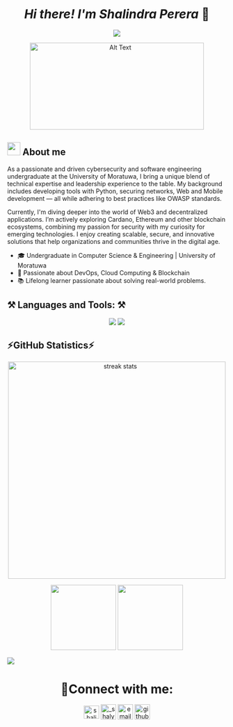 <div id="hey" align="center">
  <h1>
   <!-- <img src="https://media.giphy.com/media/hvRJCLFzcasrR4ia7z/giphy.gif" width=35 /> -->
    <i>Hi there!
    I'm Shalindra Perera</i> 👋
  </h1>
</div>

<div id="badges" align="center">
<!-- <p align="center">
  <a href="https://github.com/DenverCoder1/readme-typing-svg"><img src="https://readme-typing-svg.herokuapp.com?font=Montserrat&color=%200C8BE25&size=30&center=true&vCenter=true&width=600&height=100&lines=👨‍💻I'm+a+CSE+Student;🕵️‍♂️ Cybersecurity+Proffessional;📱Mobile+App+Developer"></a>
</p> -->
<!-- <p align="center">
  <a href="https://github.com/CodeWhiteWeb/CodeWhiteWeb"><img src="https://readme-typing-svg.herokuapp.com?color=%2336BCF7&center=true&vCenter=true&lines=👨‍💻I'm+a+CSE+Student;Cybersecurity+Proffessional;Mobile+App+Developer"></a>
</p> -->

<p align="center">
  <a href="https://github.com/CodeWhiteWeb/CodeWhiteWeb"><img src="https://readme-typing-svg.herokuapp.com?color=%2336BCF7&center=true&vCenter=true&lines=👨‍💻I'm+a+CSE+Undergraduate;🕵️‍♂️Cybersecurity+Proffessional;📱Mobile+App+Developer"></a>
</p>

  <!-- <a href="mailto:alishandev@proton.me">
    <img src="https://img.shields.io/badge/-Email%20Me-red?style=for-the-badge" alt="Website Badge"/>
  </a>
  <a href="https://t.me/al3shan">
    <img src="https://img.shields.io/badge/Telegram-blue?style=for-the-badge&logo=telegram&logoColor=white" alt="Twitter Badge"/>
  </a>
  <a href="https://al3sha9.github.io/portfolio/">
    <img src="https://img.shields.io/badge/-My%20Website-red?style=for-the-badge" alt="Website Badge"/>
  </a>
  <a href="https://twitter.com/alishxn_">
    <img src="https://img.shields.io/badge/Twitter-blue?style=for-the-badge&logo=twitter&logoColor=white" alt="Twitter Badge"/>
  </a> -->
</div>

<div align="center">
  
<!-- ![Alt Text](https://media4.giphy.com/media/v1.Y2lkPTc5MGI3NjExM29wYXVkbnN3NzF1aWdkZHhjcDF3aTBkZXdieXR4amljeXI2Ymo0eiZlcD12MV9pbnRlcm5hbF9naWZfYnlfaWQmY3Q9Zw/L1R1tvI9svkIWwpVYr/giphy.gif) -->
<!-- 
[![Alt Text](https://media4.giphy.com/media/v1.Y2lkPTc5MGI3NjExN3c4bHAwbXNiM2Y4cG1iMXJ1eml4YWhzMnhlOWVzYTlyZnhsNmwyYSZlcD12MV9pbnRlcm5hbF9naWZfYnlfaWQmY3Q9Zw/MD0svLSDeudszrNrp0/giphy.gif)](https://example.com) -->

<a href="https://example.com">
  <img src="https://media4.giphy.com/media/v1.Y2lkPTc5MGI3NjExN3c4bHAwbXNiM2Y4cG1iMXJ1eml4YWhzMnhlOWVzYTlyZnhsNmwyYSZlcD12MV9pbnRlcm5hbF9naWZfYnlfaWQmY3Q9Zw/MD0svLSDeudszrNrp0/giphy.gif" width="400" height="200" alt="Alt Text">
</a>

</div>


## <picture><img src = "https://github.com/7oSkaaa/7oSkaaa/blob/main/Images/about_me.gif?raw=true" width = 30px></picture> About me
 
As a passionate and driven cybersecurity and software engineering undergraduate at the University of Moratuwa, I bring a unique blend of technical expertise and leadership experience to the table. My background includes developing tools with Python, securing networks, Web and Mobile development  — all while adhering to best practices like OWASP standards.

Currently, I'm diving deeper into the world of Web3 and decentralized applications. I’m actively exploring Cardano, Ethereum and other blockchain ecosystems, combining my passion for security with my curiosity for emerging technologies. I enjoy creating scalable, secure, and innovative solutions that help organizations and communities thrive in the digital age.

- 🎓 Undergraduate in Computer Science & Engineering | University of Moratuwa
- 🔐 Passionate about DevOps, Cloud Computing & Blockchain 
- 📚 Lifelong learner passionate about solving real-world problems.



## ⚒️ Languages and Tools: ⚒️
<div align="center"> 
  
  <img src="https://skillicons.dev/icons?i=java,c,cpp,express,docker,git,github,linux,html,javascript,css,kali" />
  <img src="https://skillicons.dev/icons?i=markdown,aws,mysql,nodejs,python,bash,react,figma,vscode,flutter,firebase" />
  <br/>
  
</div>
 

## ⚡GitHub Statistics⚡
 




<!-- [![Top Langs](https://github-readme-stats.vercel.app/api/top-langs/?username=Shalindra-CyberCodeX&layout=compact&theme=vision-friendly-dark)](https://github.com/anuraghazra/github-readme-stats) -->

<div align="left"> 
<p align="center">
<img  width=500 src="https://github-readme-streak-stats-salesp07.vercel.app/?user=Shalindra-CyberCodeX&count_private=true&theme=vision-friendly-dark&border_radius=10" alt="streak stats"/>
</p>
<p align= "center">
  <img height= "150" src="https://github-readme-stats.vercel.app/api?username=Shalindra-CyberCodeX&theme=react&show_icons=true&include_all_commits=true" />
  <img height= "150" src="https://github-readme-stats.vercel.app/api/top-langs/?username=Shalindra-CyberCodeX&theme=react&layout=compact" />
</p>

<!-- <img width=400 src="https://github-readme-stats-salesp07.vercel.app/api/top-langs/?username=Shalindra-CyberCodeX&hide=HTML&langs_count=10&layout=compact&card_width=350&theme=vision-friendly-dark&border_radius=10&size_weight=0.5&count_weight=0.5" alt="top langs" />
</p>

[![Shalindra's GitHub stats](https://github-readme-stats.vercel.app/api?username=Shalindra-CyberCodeX&show_icons=true&theme=vision-friendly-dark)](https://github.com/al3sha9/github-readme-stats) -->

</div>
<img src="https://user-images.githubusercontent.com/73097560/115834477-dbab4500-a447-11eb-908a-139a6edaec5c.gif">
<!-- <img src="https://user-images.githubusercontent.com/74038190/212284100-561aa473-3905-4a80-b561-0d28506553ee.gif" width="700">  -->

<h1 align="center">🤝Connect with me:</h1>



<div align="center">
<a href="https://linkedin.com/in/shalindra-perera" target="blank"><img align="center" src="https://raw.githubusercontent.com/rahuldkjain/github-profile-readme-generator/master/src/images/icons/Social/linked-in-alt.svg" alt="shalindra-perera" height="30" width="35" /></a>
<a href="https://X.com/" target="blank"><img align="center" src="https://img.icons8.com/?size=100&id=phOKFKYpe00C&format=png&color=FFFFFF" alt="_shalyyy__" height="35" width="35" /></a> 
<a href="shalindraperera396@gmail.com" target="blank"><img align="center" src="https://img.icons8.com/?size=100&id=P7UIlhbpWzZm&format=png&color=000000" alt="email" height="35" width="35" /></a>  
<a href="https://github.com/Shalindra-CyberCodeX" target="blank"><img align="center" src="https://img.icons8.com/?size=100&id=16318&format=png&color=FFFFFF" alt="github" height="35" width="35" /></a>  
</div>




